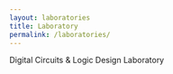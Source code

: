 ```yaml
---
layout: laboratories
title: Laboratory
permalink: /laboratories/
---
```

Digital Circuits & Logic Design Laboratory
